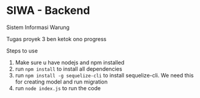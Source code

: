 # SIWA - Backend

Sistem Informasi Warung

Tugas proyek 3 ben ketok ono progress

Steps to use 

1. Make sure u have nodejs and npm installed
2. run ```npm install``` to install all dependencies 
3. run ```npm install -g sequelize-cli``` to install sequelize-cli. We need this for creating model and run migration
4. run ```node index.js``` to run the code